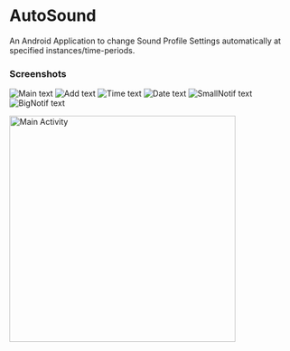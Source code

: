 # AutoSound
An Android Application to change Sound Profile Settings automatically at specified instances/time-periods.


### Screenshots
![Main text](/screenshots/1.png?raw=true "Main Activity")
![Add text](/screenshots/2.png?raw=true "Add Trigger")
![Time text](/screenshots/3.png?raw=true "Select Time")
![Date text](/screenshots/4.png?raw=true "Select Date")
![SmallNotif text](/screenshots/5.png?raw=true "Notification Small")
![BigNotif text](/screenshots/6.png?raw=true "Notification Big")

<img src="/screenshots/1.png?raw=true" height="400" alt="Main Activity" />